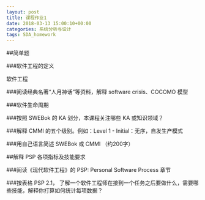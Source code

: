 ```yaml
---
layout: post
title: 课程作业1
date: 2018-03-13 15:00:10+00:00
categories: 系统分析与设计
tags: SDA_homework
---
```


##简单题

###软件工程的定义

软件工程

###阅读经典名著“人月神话”等资料，解释   software crisis、COCOMO 模型

###软件生命周期

###按照 SWEBok 的 KA 划分，本课程关注哪些   KA 或知识领域？

###解释 CMMI 的五个级别。例如：Level 1 - Initial：无序，自发生产模式

###用自己语言简述 SWEBok 或 CMMI （约200字）

##解释 PSP 各项指标及技能要求

###阅读《现代软件工程》的 PSP: Personal Software Process 章节

###按表格 PSP 2.1， 了解一个软件工程师在接到一个任务之后要做什么，需要哪些技能，解释你打算如何统计每项数据？